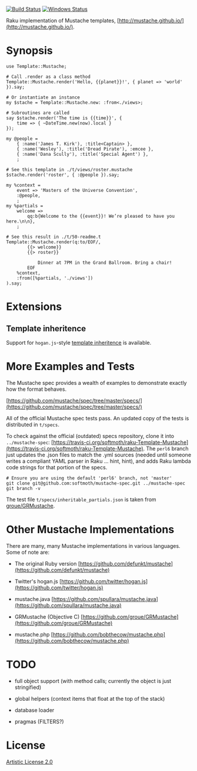 [![Build Status](https://travis-ci.org/softmoth/p6-Template-Mustache.svg?branch=master)](https://travis-ci.org/softmoth/p6-Template-Mustache) [![Windows Status](https://ci.appveyor.com/api/projects/status/github/softmoth/p6-Template-Mustache?branch=master&passingText=Windows%20-%20OK&failingText=Windows%20-%20FAIL&pendingText=Windows%20-%20pending&svg=true)](https://ci.appveyor.com/project/softmoth/p6-Template-Mustache/branch/master)

Raku implementation of Mustache templates, [http://mustache.github.io/](http://mustache.github.io/).

Synopsis
========

    use Template::Mustache;

    # Call .render as a class method
    Template::Mustache.render('Hello, {{planet}}!', { planet => 'world' }).say;

    # Or instantiate an instance
    my $stache = Template::Mustache.new: :from<./views>;

    # Subroutines are called
    say $stache.render('The time is {{time}}', {
        time => { ~DateTime.new(now).local }
    });

    my @people =
        { :name('James T. Kirk'), :title<Captain> },
        { :name('Wesley'), :title('Dread Pirate'), :emcee },
        { :name('Dana Scully'), :title('Special Agent') },
        ;

    # See this template in ./t/views/roster.mustache
    $stache.render('roster', { :@people }).say;

    my %context =
        event => 'Masters of the Universe Convention',
        :@people,
        ;
    my %partials =
        welcome =>
            qq:b{Welcome to the {{event}}! We’re pleased to have you here.\n\n},
        ;

    # See this result in ./t/50-readme.t
    Template::Mustache.render(q:to/EOF/,
            {{> welcome}}
            {{> roster}}

                Dinner at 7PM in the Grand Ballroom. Bring a chair!
            EOF
        %context,
        :from([%partials, './views'])
    ).say;

Extensions
==========

Template inheritence
--------------------

Support for `hogan.js`-style [template inheritence](https://github.com/groue/GRMustache/blob/master/Guides/template_inheritance.md) is available.

More Examples and Tests
=======================

The Mustache spec provides a wealth of examples to demonstrate exactly how the format behaves.

[https://github.com/mustache/spec/tree/master/specs/](https://github.com/mustache/spec/tree/master/specs/)

All of the official Mustache spec tests pass. An updated copy of the tests is distributed in `t/specs`.

To check against the official (outdated) specs repository, clone it into `../mustache-spec`: [https://travis-ci.org/softmoth/raku-Template-Mustache](https://travis-ci.org/softmoth/raku-Template-Mustache). The `perl6` branch just updates the .json files to match the .yml sources (needed until someone writes a compliant YAML parser in Raku … hint, hint), and adds Raku lambda code strings for that portion of the specs.

    # Ensure you are using the default 'perl6' branch, not 'master'
    git clone git@github.com:softmoth/mustache-spec.git ../mustache-spec
    git branch -v

The test file `t/specs/inheritable_partials.json` is taken from [groue/GRMustache](https:/github.com/groue/GRMustache).

Other Mustache Implementations
==============================

There are many, many Mustache implementations in various languages. Some of note are:

  * The original Ruby version [https://github.com/defunkt/mustache](https://github.com/defunkt/mustache)

  * Twitter's hogan.js [https://github.com/twitter/hogan.js](https://github.com/twitter/hogan.js)

  * mustache.java [https://github.com/spullara/mustache.java](https://github.com/spullara/mustache.java)

  * GRMustache (Objective C) [https://github.com/groue/GRMustache](https://github.com/groue/GRMustache)

  * mustache.php [https://github.com/bobthecow/mustache.php](https://github.com/bobthecow/mustache.php)

TODO
====

  * full object support (with method calls; currently the object is just stringified)

  * global helpers (context items that float at the top of the stack)

  * database loader

  * pragmas (FILTERS?)

License
=======

[Artistic License 2.0](http://www.perlfoundation.org/artistic_license_2_0)


